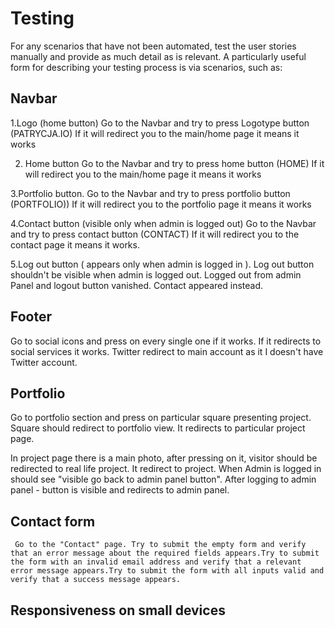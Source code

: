 # Testing


 For any scenarios that have not been automated, test the user stories manually and provide as much detail as is relevant. A particularly useful form for describing your testing process is via scenarios, such as:


## Navbar

 1.Logo (home button)
    Go to the Navbar and try to press Logotype button (PATRYCJA.IO)
    If it will redirect you to the main/home page it means it works
   
 2. Home button
    Go to the Navbar and try to press home button (HOME)
    If it will redirect you to the main/home page it means it works

 3.Portfolio button.
    Go to the Navbar and try to press portfolio button (PORTFOLIO))
    If it will redirect you to the portfolio page it means it works

 4.Contact button (visible only when admin is logged out)
    Go to the Navbar and try to press contact button (CONTACT)
    If it will redirect you to the contact page it means it works.

 5.Log out button ( appears only when admin is logged in ).
    Log out button shouldn't be visible when admin is logged out.
    Logged out from admin Panel and logout button vanished.
    Contact appeared instead.

## Footer
   Go to social icons and press on every single one if it works.
   If it redirects to social services it works.
   Twitter redirect to main account as it I doesn't have Twitter account.

## Portfolio

   Go to portfolio section and press on particular square presenting project.
   Square should redirect to portfolio view. It redirects to particular project page.

   In project page there is a main photo, after pressing on it, visitor should be redirected to real life project.
   It redirect to project. When Admin is logged in should see "visible go back to admin panel button".
   After logging to admin panel - button is visible and redirects to admin panel.


## Contact form

     Go to the "Contact" page. Try to submit the empty form and verify that an error message about the required fields appears.Try to submit the form with an invalid email address and verify that a relevant error message appears.Try to submit the form with all inputs valid and verify that a success message appears.

## Responsiveness on small devices
